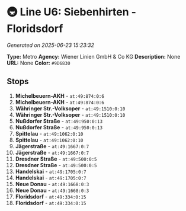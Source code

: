 # 🚇 Line U6: Siebenhirten - Floridsdorf

*Generated on 2025-06-23 15:23:32*

**Type:** Metro
**Agency:** Wiener Linien GmbH & Co KG
**Description:** None
**URL:** None
**Color:** `#9D6830`

## Stops

1. **Michelbeuern-AKH** - `at:49:874:0:6`
2. **Michelbeuern-AKH** - `at:49:874:0:6`
3. **Währinger Str.-Volksoper** - `at:49:1510:0:10`
4. **Währinger Str.-Volksoper** - `at:49:1510:0:10`
5. **Nußdorfer Straße** - `at:49:950:0:13`
6. **Nußdorfer Straße** - `at:49:950:0:13`
7. **Spittelau** - `at:49:1062:0:10`
8. **Spittelau** - `at:49:1062:0:10`
9. **Jägerstraße** - `at:49:1667:0:7`
10. **Jägerstraße** - `at:49:1667:0:7`
11. **Dresdner Straße** - `at:49:500:0:5`
12. **Dresdner Straße** - `at:49:500:0:5`
13. **Handelskai** - `at:49:1705:0:7`
14. **Handelskai** - `at:49:1705:0:7`
15. **Neue Donau** - `at:49:1668:0:3`
16. **Neue Donau** - `at:49:1668:0:3`
17. **Floridsdorf** - `at:49:334:0:15`
18. **Floridsdorf** - `at:49:334:0:15`